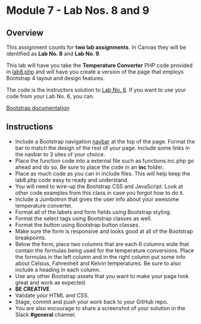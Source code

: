 # Module 7 - Lab Nos. 8 and 9

## Overview

This assignment counts for **two lab assignments**. In Canvas they will be identified as **Lab No. 8** and **Lab No. 9**.

This lab will have you take the **Temperature Converter** PHP code provided in [lab8.php](lab8.php) and will have you create a version of the page that employs Bootstrap 4 layout and design features.

The code is the instructors solution to [Lab No. 6](https://github.com/belgort-clark/ctec-127-module-4-lab-6). If you want to use your code from your Lab No. 6, you can.

[Bootstrap documentation](https://getbootstrap.com/docs/4.0/getting-started/introduction/)

## Instructions

- Include a Bootstrap navigation [navbar](https://getbootstrap.com/docs/4.0/components/navbar/) at the top of the page. Format the bar to match the design of the rest of your page. Include some links in the navbar to 3 sites of your choice.
- Place the function code into a external file such as functions.inc.php go ahead and do so. Be sure to place the code in an **inc** folder.
- Place as much code as you can in include files. This will help keep the lab8.php code easy to ready and understand.
- You will need to wire-up the Bootstrap CSS and JavaScript. Look at other code examples from this class in case you forgot how to do it.
- Include a Jumbotron that gives the user info about your awesome temperature converter.
- Format all of the labels and form fields using Bootstrap styling.
- Format the select tags using Bootstrap classes as well.
- Format the button using Bootstrap button classes.
- Make sure the form is responsive and looks good at all of the Bootstrap breakpoints.
- Below the form, place two columns that are each 6 columns wide that contain the formulas being used for the temperature conversions. Place the formulas in the left column and in the right column put some info about Celsius, Fahrenheit and Kelvin temperatures. Be sure to also include a heading in each column.
- Use any other Bootstrap assets that you want to make your page look great and work as expected.
- **BE CREATIVE**
- Validate your HTML and CSS.
- Stage, commit and push your work back to your GitHub repo.
- You are also encourage to share a screenshot of your solution in the Slack **#general** channel.